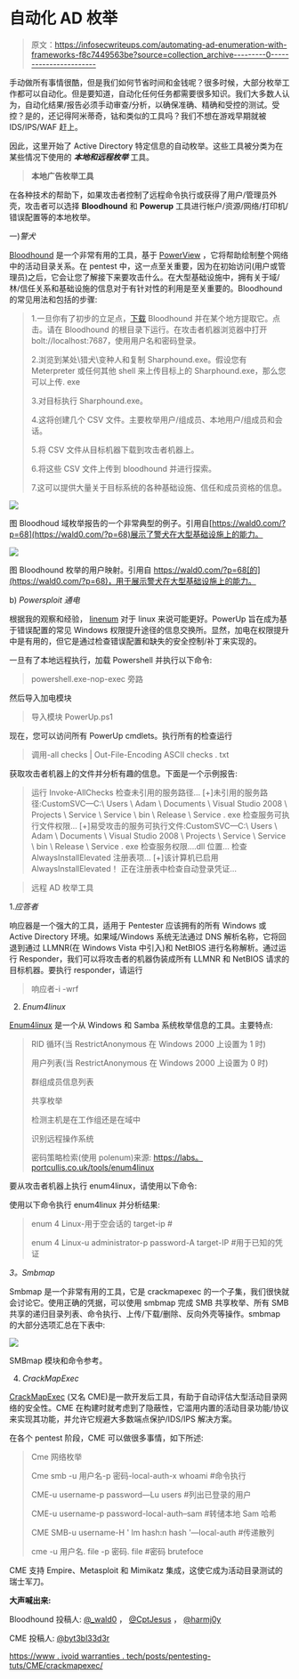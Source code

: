 # 自动化 AD 枚举

> 原文：<https://infosecwriteups.com/automating-ad-enumeration-with-frameworks-f8c7449563be?source=collection_archive---------0----------------------->

手动做所有事情很酷，但是我们如何节省时间和金钱呢？很多时候，大部分枚举工作都可以自动化。但是要知道，自动化任何任务都需要很多知识。我们大多数人认为，自动化结果/报告必须手动审查/分析，以确保准确、精确和受控的测试。受控？是的，还记得阿米蒂奇，钴和类似的工具吗？我们不想在游戏早期就被 IDS/IPS/WAF 赶上。

因此，这里开始了 Active Directory 特定信息的自动枚举。这些工具被分类为在某些情况下使用的 ***本地和远程枚举*** 工具。

> **本地广告枚举工具**

在各种技术的帮助下，如果攻击者控制了远程命令执行或获得了用户/管理员外壳，攻击者可以选择 **Bloodhound** 和 **Powerup** 工具进行帐户/资源/网络/打印机/错误配置等的本地枚举。

一)*警犬*

[Bloodhound](https://github.com/BloodHoundAD/BloodHound/releases) 是一个非常有用的工具，基于 [PowerView](https://github.com/PowerShellMafia/PowerSploit/blob/master/Recon/PowerView.ps1) ，它将帮助绘制整个网络中的活动目录关系。在 pentest 中，这一点至关重要，因为在初始访问(用户或管理员)之后，它会让您了解接下来要攻击什么。在大型基础设施中，拥有关于域/林/信任关系和基础设施的信息对于有针对性的利用是至关重要的。Bloodhound 的常见用法和包括的步骤:

> 1.一旦你有了初步的立足点，[下载](https://github.com/BloodHoundAD/BloodHound/releases) Bloodhound 并在某个地方提取它。点击。请在 Bloodhound 的根目录下运行。在攻击者机器浏览器中打开 bolt://localhost:7687，使用用户名和密码登录。
> 
> 2.浏览到某处\猎犬\变种人和复制 Sharphound.exe。假设您有 Meterpreter 或任何其他 shell 来上传目标上的 Sharphound.exe，那么您可以上传. exe
> 
> 3.对目标执行 Sharphound.exe。
> 
> 4.这将创建几个 CSV 文件。主要枚举用户/组成员、本地用户/组成员和会话。
> 
> 5.将 CSV 文件从目标机器下载到攻击者机器上。
> 
> 6.将这些 CSV 文件上传到 bloodhound 并进行探索。
> 
> 7.这可以提供大量关于目标系统的各种基础设施、信任和成员资格的信息。

![](img/e15efaf2696dc13a8bc59c7298340e34.png)

图 Bloodhoud 域枚举报告的一个非常典型的例子。引用自[https://wald0.com/?p=68](https://wald0.com/?p=68)展示了警犬在大型基础设施上的能力。

![](img/5351e9fd34430265fd0e3173c09c72e3.png)

图 Bloodhound 枚举的用户映射。引用自 https://wald0.com/?p=68[的](https://wald0.com/?p=68)，用于展示警犬在大型基础设施上的能力。

b) *Powersploit 通电*

根据我的观察和经验， [linenum](https://github.com/rebootuser/LinEnum) 对于 linux 来说可能更好。PowerUp 旨在成为基于错误配置的常见 Windows 权限提升途径的信息交换所。显然，加电在权限提升中是有用的，但它是通过检查错误配置和缺失的安全控制/补丁来实现的。

一旦有了本地远程执行，加载 Powershell 并执行以下命令:

> powershell.exe-nop-exec 旁路

然后导入加电模块

> 导入模块 PowerUp.ps1

现在，您可以访问所有 PowerUp cmdlets。执行所有的检查运行

> 调用-all checks | Out-File-Encoding ASCII checks . txt

获取攻击者机器上的文件并分析有趣的信息。下面是一个示例报告:

> 运行 Invoke-AllChecks
> 检查未引用的服务路径…
> [+]未引用的服务路径:CustomSVC—C:\ Users \ Adam \ Documents \ Visual Studio 2008 \ Projects \ Service \ Service \ bin \ Release \ Service . exe
> 检查服务可执行文件权限…
> [+]易受攻击的服务可执行文件:CustomSVC—C:\ Users \ Adam \ Documents \ Visual Studio 2008 \ Projects \ Service \ Service \ bin \ Release \ Service . exe
> 检查服务权限….dll 位置…
> 检查 AlwaysInstallElevated 注册表项…
> [+]该计算机已启用 AlwaysInstallElevated！
> 正在注册表中检查自动登录凭证…

> 远程 AD 枚举工具

1.*应答者*

响应器是一个强大的工具，适用于 Pentester 应该拥有的所有 Windows 或 Active Directory 环境。如果域/Windows 系统无法通过 DNS 解析名称，它将回退到通过 LLMNR(在 Windows Vista 中引入)和 NetBIOS 进行名称解析。通过运行 Responder，我们可以将攻击者的机器伪装成所有 LLMNR 和 NetBIOS 请求的目标机器。要执行 responder，请运行

> 响应者-i <your ip="">-wrf</your>

2. *Enum4linux*

[Enum4linux](https://github.com/portcullislabs/enum4linux) 是一个从 Windows 和 Samba 系统枚举信息的工具。主要特点:

> RID 循环(当 RestrictAnonymous 在 Windows 2000 上设置为 1 时)
> 
> 用户列表(当 RestrictAnonymous 在 Windows 2000 上设置为 0 时)
> 
> 群组成员信息列表
> 
> 共享枚举
> 
> 检测主机是在工作组还是在域中
> 
> 识别远程操作系统
> 
> 密码策略检索(使用 polenum)来源: [https://labs。portcullis.co.uk/tools/enum4linux](https://labs.portcullis.co.uk/tools/enum4linux)

要从攻击者机器上执行 enum4linux，请使用以下命令:

使用以下命令执行 enum4linux 并分析结果:

> enum 4 Linux-用于空会话的 target-ip #
> 
> enum 4 Linux-u administrator-p password-A target-IP #用于已知的凭证

*3。Smbmap*

Smbmap 是一个非常有用的工具，它是 crackmapexec 的一个子集，我们很快就会讨论它。使用正确的凭据，可以使用 smbmap 完成 SMB 共享枚举、所有 SMB 共享的递归目录列表、命令执行、上传/下载/删除、反向外壳等操作。smbmap 的大部分选项汇总在下表中:

![](img/4722afd75e27c9b1c759689b5f81ff6f.png)

SMBmap 模块和命令参考。

4. *CrackMapExec*

[CrackMapExec](https://github.com/byt3bl33d3r/CrackMapExec) (又名 CME)是一款开发后工具，有助于自动评估大型活动目录网络的安全性。CME 在构建时就考虑到了隐蔽性，它滥用内置的活动目录功能/协议来实现其功能，并允许它规避大多数端点保护/IDS/IPS 解决方案。

在各个 pentest 阶段，CME 可以做很多事情，如下所述:

> Cme <target>网络枚举</target>
> 
> Cme smb <target>-u 用户名-p 密码-local-auth-x whoami #命令执行</target>
> 
> CME<target>-u username-p password—Lu users #列出已登录的用户</target>
> 
> CME<target>-u username-p password-local-auth–sam #转储本地 Sam 哈希</target>
> 
> CME SMB<target>-u username-H ' lm hash:n hash '—local-auth #传递散列</target>
> 
> cme <protocol><target>-u 用户名. file -p 密码. file #密码 brutefoce</target></protocol>

CME 支持 Empire、Metasploit 和 Mimikatz 集成，这使它成为活动目录测试的瑞士军刀。

**大声喊出来:**

Bloodhound 投稿人: [@_wald0](https://www.twitter.com/_wald0) ， [@CptJesus](https://twitter.com/CptJesus) ， [@harmj0y](http://twitter.com/harmj0y)

CME 投稿人: [@byt3bl33d3r](http://twitter.com/byt3bl33d3r)

[https://www . ivoid warranties . tech/posts/pentesting-tuts/CME/crackmapexec/](https://www.ivoidwarranties.tech/posts/pentesting-tuts/cme/crackmapexec/)